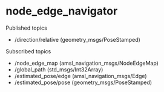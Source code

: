 # node_edge_navigator

Published topics
- /direction/relative (geometry_msgs/PoseStamped)

Subscribed topics
- /node_edge_map (amsl_navigation_msgs/NodeEdgeMap)
- /global_path (std_msgs/Int32Array)
- /estimated_pose/edge (amsl_navigation_msgs/Edge)
- /estimated_pose/pose (geometry_msgs/PoseStamped)
